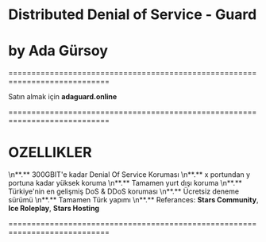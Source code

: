 # Distributed Denial of Service - Guard
# by Ada Gürsoy
============================================================================

Satın almak için **adaguard.online**

============================================================================

# OZELLIKLER
\n**.** 300GBIT'e kadar Denial Of Service Koruması
\n**.** x portundan y portuna kadar yüksek koruma
\n**.** Tamamen yurt dışı koruma
\n**.** Türkiye'nin en gelişmiş DoS & DDoS koruması
\n**.** Ücretsiz deneme sürümü
\n**.** Tamamen Türk yapımı
\n**.** Referances: **Stars Community**, **Ice Roleplay**, **Stars Hosting**

============================================================================
